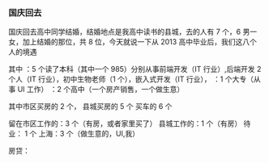 <!--
 * @Author: sunji 2025506282@qq.com
 * @Date: 2022-10-08 09:06:31
 * @LastEditors: sunji 2025506282@qq.com
 * @LastEditTime: 2022-10-20 15:43:38
 * @FilePath: \front-end\随记\国庆回去.md
 * @Description: 这是默认设置,请设置`customMade`, 打开koroFileHeader查看配置 进行设置: https://github.com/OBKoro1/koro1FileHeader/wiki/%E9%85%8D%E7%BD%AE
-->

### 国庆回去

国庆回去高中同学结婚，结婚地点是我高中读书的县城，去的人有 7 个，6 男一女，加上结婚的那位，共 8 位，今天就说一下从 2013 高中毕业后，我们这八个人的境遇

其中
：5 个读了本科（其中一个 985）分别从事前端开发（IT 行业）,后端开发 2 个人（IT 行业），初中生物老师（1 个），嵌入式开发（IT 行业），
：1 个大专（从事 UI 工作）
：2 个高中（一个房产销售，一个做生意）

其中市区买房的
2 个，
县城买房的
5 个
买车的
6 个

留在市区工作的：3 个（有房，或者家里买了）
县城工作的：1 个（有房）
待业： 1 个
上海：3 个（做生意的，UI,我）

房贷：

